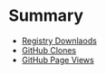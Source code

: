 # Summary

- [Registry Downlaods](./registry-downloads.md)
- [GitHub Clones](./github-clones.md)
- [GitHub Page Views](./github-page-views.md)

